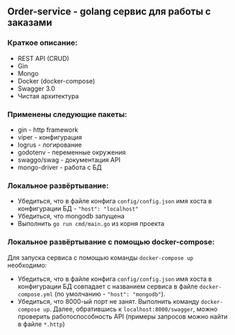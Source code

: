 ## Order-service - golang сервис для работы с заказами

### Краткое описание:

- REST API (CRUD)
- Gin
- Mongo
- Docker (docker-compose)
- Swagger 3.0
- Чистая архитектура

### Применены следующие пакеты:

- gin - http framework
- viper - конфигурация
- logrus - логирование
- godotenv - переменные окружения
- swaggo/swag - документация API
- mongo-driver - работа с БД

### Локальное развёртывание:

- Убедиться, что в файле конфига `config/config.json` имя хоста в конфигурации БД - `"host": "localhost"`
- Убедиться, что mongodb запущена
- Выполнить `go run cmd/main.go` из корня проекта

### Локальное развёртывание с помощью docker-compose:

Для запуска сервиса с помощью команды `docker-compose up` необходимо:
- Убедиться, что в файле конфига `config/config.json` имя хоста в конфигурации БД совпадает с названием сервиса в файле `docker-compose.yml` (по умолчанию - `"host": "mongodb"`).
- Убедиться, что 8000-ый порт не занят.
Выполнить команду `docker-compose up`.
Далее, обратившись к `localhost:8000/swagger`, можно проверить работоспособность API (примеры запросов можно найти в файле `*.http`)